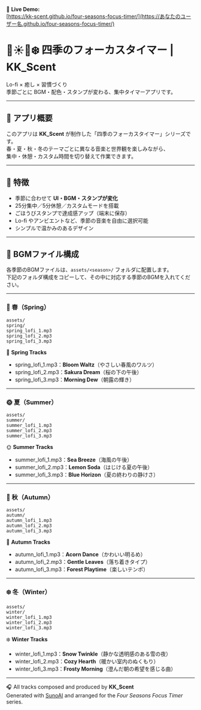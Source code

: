 🔗 **Live Demo:**  
[https://kk-scent.github.io/four-seasons-focus-timer/](https://あなたのユーザー名.github.io/four-seasons-focus-timer/)

# 🌸☀️🍁❄️ 四季のフォーカスタイマー | KK_Scent

Lo-fi × 癒し × 習慣づくり  
季節ごとに BGM・配色・スタンプが変わる、集中タイマーアプリです。

---

## 🍁 アプリ概要
このアプリは **KK_Scent** が制作した「四季のフォーカスタイマー」シリーズです。  
春・夏・秋・冬のテーマごとに異なる音楽と世界観を楽しみながら、  
集中・休憩・カスタム時間を切り替えて作業できます。

---

## 🌸 特徴
- 季節に合わせて **UI・BGM・スタンプが変化**  
- 25分集中／5分休憩／カスタムモードを搭載  
- ごほうびスタンプで達成感アップ（端末に保存）  
- Lo-fi やアンビエントなど、季節の音楽を自由に選択可能  
- シンプルで温かみのあるデザイン  

---

## 🎵 BGMファイル構成

各季節のBGMファイルは、`assets/<season>/` フォルダに配置します。  
下記のフォルダ構成をコピーして、その中に対応する季節のBGMを入れてください。

---

### 🌸 春（Spring）
```
assets/
spring/
spring_lofi_1.mp3
spring_lofi_2.mp3
spring_lofi_3.mp3
```
🌸 **Spring Tracks**
- spring_lofi_1.mp3：**Bloom Waltz**（やさしい春風のワルツ）  
- spring_lofi_2.mp3：**Sakura Dream**（桜の下の午後）  
- spring_lofi_3.mp3：**Morning Dew**（朝露の輝き）  

---

### 🌞 夏（Summer）

```
assets/
summer/
summer_lofi_1.mp3
summer_lofi_2.mp3
summer_lofi_3.mp3
```
🌞 **Summer Tracks**
- summer_lofi_1.mp3：**Sea Breeze**（海風の午後）  
- summer_lofi_2.mp3：**Lemon Soda**（はじける夏の午後）  
- summer_lofi_3.mp3：**Blue Horizon**（夏の終わりの静けさ）  
---

### 🍁 秋（Autumn）
```
assets/
autumn/
autumn_lofi_1.mp3
autumn_lofi_2.mp3
autumn_lofi_3.mp3
```
🍁 **Autumn Tracks**  
- autumn_lofi_1.mp3：**Acorn Dance**（かわいい明るめ）  
- autumn_lofi_2.mp3：**Gentle Leaves**（落ち着きタイプ）  
- autumn_lofi_3.mp3：**Forest Playtime**（楽しいテンポ）  

---

### ❄️ 冬（Winter）
```
assets/
winter/
winter_lofi_1.mp3
winter_lofi_2.mp3
winter_lofi_3.mp3
```
❄️ **Winter Tracks**  
- winter_lofi_1.mp3：**Snow Twinkle**（静かな透明感のある雪の夜）  
- winter_lofi_2.mp3：**Cozy Hearth**（暖かい室内のぬくもり）  
- winter_lofi_3.mp3：**Frosty Morning**（澄んだ朝の希望を感じる曲）  

---

🎧 All tracks composed and produced by **KK_Scent**  
Generated with [SunoAI](https://suno.com/) and arranged for the *Four Seasons Focus Timer* series.
